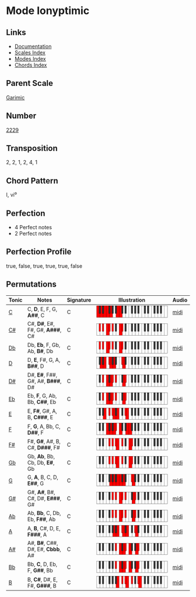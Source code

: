 # Mode Ionyptimic

## Links

- [Documentation](README.md)
- [Scales Index](Scales.md)
- [Modes Index](Modes.md)
- [Chords Index](Chords.md)

## Parent Scale

[Garimic](ScaleGarimic.md)

## Number

[2229](https://ianring.com/musictheory/scales/2229)

## Transposition

2, 2, 1, 2, 4, 1

## Chord Pattern

I, vi⁰

## Perfection

- 4 Perfect notes
- 2 Perfect notes

## Perfection Profile

true, false, true, true, true, false

## Permutations

| Tonic | Notes | Signature | Illustration | Audio |
|-------|-------|-----------|--------------|-------|
| [C](ModeCNaturalIonyptimic.md) | C, **D**, E, F, G, **A##**, C | C | ![CNaturalIonyptimic](ModeCNaturalIonyptimic.png) | [midi](https://github.com/edipermadi/music/blob/main/docs/ModeCNaturalIonyptimic.mid?raw=true) |
| [C#](ModeCSharpIonyptimic.md) | C#, **D#**, E#, F#, G#, **A###**, C# | C | ![CSharpIonyptimic](ModeCSharpIonyptimic.png) | [midi](https://github.com/edipermadi/music/blob/main/docs/ModeCSharpIonyptimic.mid?raw=true) |
| [Db](ModeDFlatIonyptimic.md) | Db, **Eb**, F, Gb, Ab, **B#**, Db | C | ![DFlatIonyptimic](ModeDFlatIonyptimic.png) | [midi](https://github.com/edipermadi/music/blob/main/docs/ModeDFlatIonyptimic.mid?raw=true) |
| [D](ModeDNaturalIonyptimic.md) | D, **E**, F#, G, A, **B##**, D | C | ![DNaturalIonyptimic](ModeDNaturalIonyptimic.png) | [midi](https://github.com/edipermadi/music/blob/main/docs/ModeDNaturalIonyptimic.mid?raw=true) |
| [D#](ModeDSharpIonyptimic.md) | D#, **E#**, F##, G#, A#, **B###**, D# | C | ![DSharpIonyptimic](ModeDSharpIonyptimic.png) | [midi](https://github.com/edipermadi/music/blob/main/docs/ModeDSharpIonyptimic.mid?raw=true) |
| [Eb](ModeEFlatIonyptimic.md) | Eb, **F**, G, Ab, Bb, **C##**, Eb | C | ![EFlatIonyptimic](ModeEFlatIonyptimic.png) | [midi](https://github.com/edipermadi/music/blob/main/docs/ModeEFlatIonyptimic.mid?raw=true) |
| [E](ModeENaturalIonyptimic.md) | E, **F#**, G#, A, B, **C###**, E | C | ![ENaturalIonyptimic](ModeENaturalIonyptimic.png) | [midi](https://github.com/edipermadi/music/blob/main/docs/ModeENaturalIonyptimic.mid?raw=true) |
| [F](ModeFNaturalIonyptimic.md) | F, **G**, A, Bb, C, **D##**, F | C | ![FNaturalIonyptimic](ModeFNaturalIonyptimic.png) | [midi](https://github.com/edipermadi/music/blob/main/docs/ModeFNaturalIonyptimic.mid?raw=true) |
| [F#](ModeFSharpIonyptimic.md) | F#, **G#**, A#, B, C#, **D###**, F# | C | ![FSharpIonyptimic](ModeFSharpIonyptimic.png) | [midi](https://github.com/edipermadi/music/blob/main/docs/ModeFSharpIonyptimic.mid?raw=true) |
| [Gb](ModeGFlatIonyptimic.md) | Gb, **Ab**, Bb, Cb, Db, **E#**, Gb | C | ![GFlatIonyptimic](ModeGFlatIonyptimic.png) | [midi](https://github.com/edipermadi/music/blob/main/docs/ModeGFlatIonyptimic.mid?raw=true) |
| [G](ModeGNaturalIonyptimic.md) | G, **A**, B, C, D, **E##**, G | C | ![GNaturalIonyptimic](ModeGNaturalIonyptimic.png) | [midi](https://github.com/edipermadi/music/blob/main/docs/ModeGNaturalIonyptimic.mid?raw=true) |
| [G#](ModeGSharpIonyptimic.md) | G#, **A#**, B#, C#, D#, **E###**, G# | C | ![GSharpIonyptimic](ModeGSharpIonyptimic.png) | [midi](https://github.com/edipermadi/music/blob/main/docs/ModeGSharpIonyptimic.mid?raw=true) |
| [Ab](ModeAFlatIonyptimic.md) | Ab, **Bb**, C, Db, Eb, **F##**, Ab | C | ![AFlatIonyptimic](ModeAFlatIonyptimic.png) | [midi](https://github.com/edipermadi/music/blob/main/docs/ModeAFlatIonyptimic.mid?raw=true) |
| [A](ModeANaturalIonyptimic.md) | A, **B**, C#, D, E, **F###**, A | C | ![ANaturalIonyptimic](ModeANaturalIonyptimic.png) | [midi](https://github.com/edipermadi/music/blob/main/docs/ModeANaturalIonyptimic.mid?raw=true) |
| [A#](ModeASharpIonyptimic.md) | A#, **B#**, C##, D#, E#, **Cbbb**, A# | C | ![ASharpIonyptimic](ModeASharpIonyptimic.png) | [midi](https://github.com/edipermadi/music/blob/main/docs/ModeASharpIonyptimic.mid?raw=true) |
| [Bb](ModeBFlatIonyptimic.md) | Bb, **C**, D, Eb, F, **G##**, Bb | C | ![BFlatIonyptimic](ModeBFlatIonyptimic.png) | [midi](https://github.com/edipermadi/music/blob/main/docs/ModeBFlatIonyptimic.mid?raw=true) |
| [B](ModeBNaturalIonyptimic.md) | B, **C#**, D#, E, F#, **G###**, B | C | ![BNaturalIonyptimic](ModeBNaturalIonyptimic.png) | [midi](https://github.com/edipermadi/music/blob/main/docs/ModeBNaturalIonyptimic.mid?raw=true) |
